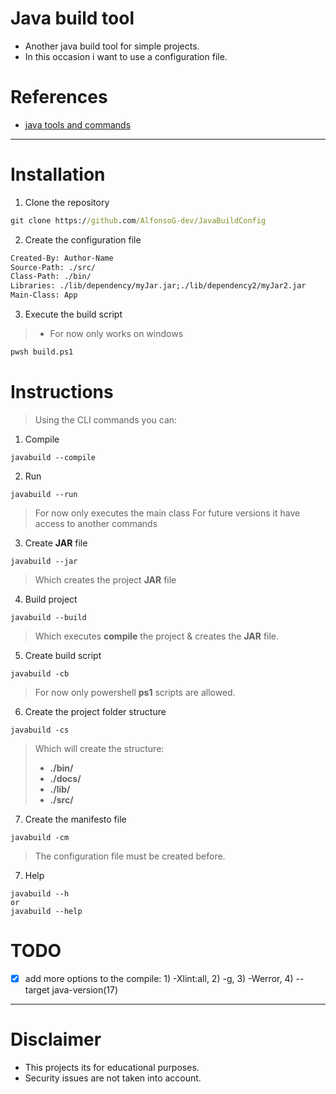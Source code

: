# Java build tool
- Another java build tool for simple projects.
- In this occasion i want to use a configuration file.

# References
- [java tools and commands](https://docs.oracle.com/javase/10/tools/tools-and-command-reference.htm)

----

# Installation
1. Clone the repository
```cmd
git clone https://github.com/AlfonsoG-dev/JavaBuildConfig
```
2. Create the configuration file
```txt
Created-By: Author-Name
Source-Path: ./src/
Class-Path: ./bin/
Libraries: ./lib/dependency/myJar.jar;./lib/dependency2/myJar2.jar
Main-Class: App
```
3. Execute the build script
>- For now only works on windows
```cmd
pwsh build.ps1
```

# Instructions
> Using the CLI commands you can:

1. Compile
```shell
javabuild --compile
```
2. Run
```shell
javabuild --run
```
> For now only executes the main class
> For future versions it have access to another commands
3. Create **JAR** file
```shell
javabuild --jar
```
> Which creates the project **JAR** file
4. Build project
```shell
javabuild --build
```
> Which executes **compile** the project & creates the **JAR** file.
5. Create build script
```shell
javabuild -cb
```
> For now only powershell **ps1** scripts are allowed.
6. Create the project folder structure
```shell
javabuild -cs
```
> Which will create the structure:
>- **./bin/**
>- **./docs/**
>- **./lib/**
>- **./src/**
7. Create the manifesto file
```shell
javabuild -cm
```
> The configuration file must be created before.
7. Help
```shell
javabuild --h
or 
javabuild --help
```

# TODO
- [x] add more options to the compile: 1) -Xlint:all, 2) -g, 3) -Werror, 4) --target java-version(17)

---

# Disclaimer
- This projects its for educational purposes.
- Security issues are not taken into account.
